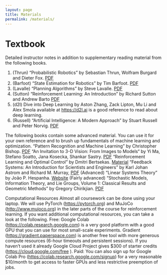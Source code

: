 ```yaml
---
layout: page
title: Materials
permalink: /materials/
---
```


# Textbook
Detailed instructor notes in addition to supplementary reading material from the following books.
1. (Thrun) “Probabilistic Robotics” by Sebastian Thrun, Wolfram Burgard and Dieter Fox. [PDF](https://docs.ufpr.br/~danielsantos/ProbabilisticRobotics.pdf)
2. (Barfoot) “State Estimation for Robotics” by Tim Barfoot. [PDF](http://asrl.utias.utoronto.ca/~tdb/bib/barfoot_ser17.pdf)
3. (Lavalle) “Planning Algorithms” by Steve Lavalle. [PDF](http://lavalle.pl/planning/)
4. (Sutton) “Reinforcement Learning: An Introduction” by Richard Sutton and Andrew Barto [PDF](http://incompleteideas.net/book/the-book.html)
5. (d2l) Dive into Deep Learning by Aston Zhang, Zack Lipton, Mu Li and Alex Smola available at https://d2l.ai is a good reference to read about deep learning.
6. (Russell) “Artificial Intelligence: A Modern Approach” by Stuart Russell and Peter Norvig. [PDF](https://www.cin.ufpe.br/~tfl2/artificial-intelligence-modern-approach.9780131038059.25368.pdf)

The following books contain some advanced material. You can use it for your own reference and to brush up fundamentals of machine learning and optimization.
“Pattern Recognition and Machine Learning” by Christopher Bishop. [PDF](http://users.isr.ist.utl.pt/~wurmd/Livros/school/Bishop%20-%20Pattern%20Recognition%20And%20Machine%20Learning%20-%20Springer%20%202006.pdf)
“An Invitation to 3-D Vision: From Images to Models“ by Yi Ma, Stefano Soatto, Jana Kosecka, Shankar Sastry. [PDF](https://www.eecis.udel.edu/~cer/arv/readings/old_mkss.pdf)
“Reinforcement Learning and Optimal Control” by Dmitri Bertsekas. [Material](https://web.mit.edu/dimitrib/www/RLbook.html)
“Feedback Systems: An Introduction for Scientists and Engineers” by Karl Johan Astrom and Richard M. Murray, [PDF](http://www.cds.caltech.edu/~murray/books/AM08/pdf/am08-complete_28Sep12.pdf)
(Advanced) “Linear Systems Theory” by João P. Hespanha. [Website](https://web.ece.ucsb.edu/~hespanha/linearsystems/)
(Fairly advanced) “Stochastic Models, Information Theory, and Lie Groups, Volume 1: Classical Results and Geometric Methods” by Gregory Chirikjian. [PDF](http://entsphere.com/pub/pdf/2000%20Chirikjian,%20Stochastic%20Models,%20Information%20Theory,%20and%20Lie%20Groups.pdf)

Computational Resources
Almost all coursework can be done using your laptop. We will use PyTorch (https://pytorch.org) and MuJoCo (http://www.mujoco.org) in the later parts of the course for reinforcement learning. If you want additional computational resources, you can take a look at the following.
Free: Google Colab (https://colab.research.google.com) is a very good platform with a good GPU that you can use for most small-scale experiments. Gradient (https://gradient.paperspace.com) is another free tool with more generous compute resources (6-hour timeouts and persistent sessions). If you haven’t used it already Google Cloud Project gives $300 of starter credits (https://cloud.google.com/free ).
Paid: You can also sign up for Google Colab Pro (https://colab.research.google.com/signup) for a very reasonable $10/month to get access to faster GPUs and less restrictive preemption of jobs.
